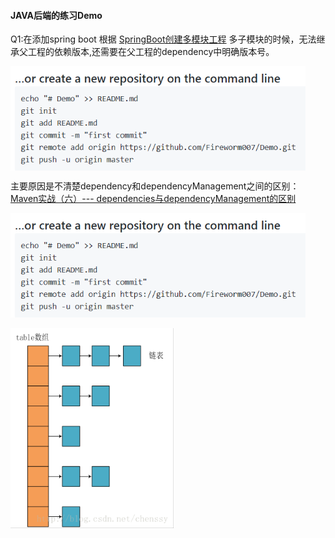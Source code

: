 #### JAVA后端的练习Demo
Q1:在添加spring boot 根据
[SpringBoot创建多模块工程](https://blog.csdn.net/qq_39839075/article/details/83311925)
多子模块的时候，无法继承父工程的依赖版本,还需要在父工程的dependency中明确版本号。  

<img src=".README_images/dff3342e.png" div align=center />

主要原因是不清楚dependency和dependencyManagement之间的区别：
[Maven实战（六）--- dependencies与dependencyManagement的区别](https://blog.csdn.net/liutengteng130/article/details/46991829)

![](.README_images/dff3342e.png)

![](.README_images/05e67f85.png)